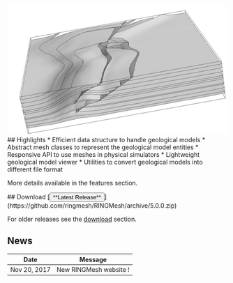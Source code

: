 <div class="col-md-6" features markdown="1">
<img src="img/overthrust.png" alt="logo" style="heigth: 200;"/>
## Highlights
* Efficient data structure to handle geological models
* Abstract mesh classes to represent the geological model entities
* Responsive API to use meshes in physical simulators
* Lightweight geological model viewer
* Utilities to convert geological models into different file format

More details available in the features section.
</div>

<div class="col-md-6" news-table markdown="1">
## Download
[<button type="button" class="btn btn-success">
**Latest Release**
</button>](https://github.com/ringmesh/RINGMesh/archive/5.0.0.zip)

For older releases see the [download](download.md) section.
## News

Date         | Message
------------ | -----------------------------------------------------------------
Nov 20, 2017 | New RINGMesh website !
</div>
